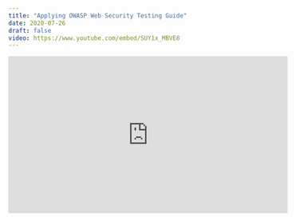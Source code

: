 ```yaml
---
title: "Applying OWASP Web Security Testing Guide"
date: 2020-07-26
draft: false
video: https://www.youtube.com/embed/SUY1x_MBVE8
---
```



<iframe width="560" height="315" src="https://www.youtube.com/embed/SUY1x_MBVE8" frameborder="0" allow="accelerometer; autoplay; clipboard-write; encrypted-media; gyroscope; picture-in-picture" allowfullscreen></iframe>


